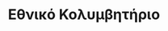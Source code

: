 ---
title: Εθνικό Κολυμβητήριο
adminTitle: ethinko_swimpool
address: 40 Εκκλησιές
perioxi: Κέντρο
lat: 40.63139
long: 22.96200
---